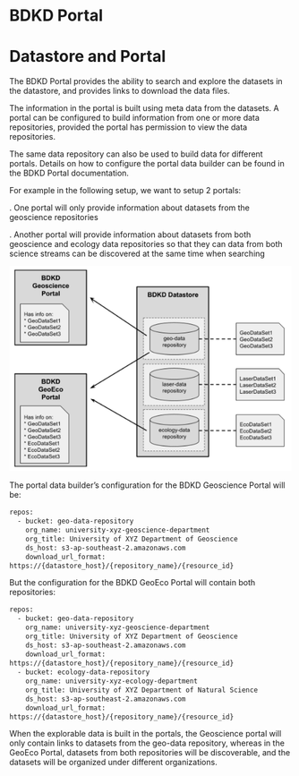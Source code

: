 # BDKD Portal

# Datastore and Portal
The BDKD Portal provides the ability to search and explore the datasets in the datastore, and provides links to download the data files. 

The information in the portal is built using meta data from the datasets. A portal can be configured to build information from one or more data repositories, provided the portal has permission to view the data repositories.

The same data repository can also be used to build data for different portals. Details on how to configure the portal data builder can be found in the BDKD Portal documentation.

For example in the following setup, we want to setup 2 portals:

. One portal will only provide information about datasets from the geoscience repositories

. Another portal will provide information about datasets from both geoscience and ecology data repositories so that they can data from both science streams can be discovered at the same time when searching

![](images/datastore-and-portal.png)


The portal data builder’s configuration for the BDKD Geoscience Portal will be:

```
repos:
  - bucket: geo-data-repository
    org_name: university-xyz-geoscience-department
    org_title: University of XYZ Department of Geoscience
    ds_host: s3-ap-southeast-2.amazonaws.com
    download_url_format: https://{datastore_host}/{repository_name}/{resource_id}

```

But the configuration for the BDKD GeoEco Portal will contain both repositories:

```
repos:
  - bucket: geo-data-repository
    org_name: university-xyz-geoscience-department
    org_title: University of XYZ Department of Geoscience
    ds_host: s3-ap-southeast-2.amazonaws.com
    download_url_format: https://{datastore_host}/{repository_name}/{resource_id}
  - bucket: ecology-data-repository
    org_name: university-xyz-ecology-department
    org_title: University of XYZ Department of Natural Science
    ds_host: s3-ap-southeast-2.amazonaws.com
    download_url_format: https://{datastore_host}/{repository_name}/{resource_id}
```

When the explorable data is built in the portals, the Geoscience portal will only contain links to datasets from the geo-data repository, whereas in the GeoEco Portal, datasets from both repositories will be discoverable, and the datasets will be organized under different organizations.

